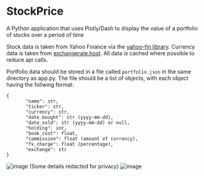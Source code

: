 # StockPrice

A Python application that uses Plotly/Dash to display the value of a portfolio of stocks over a period of time

Stock data is taken from Yahoo Finance via the [yahoo-fin library](https://pypi.org/project/yahoo-fin/). Currency data is taken from [exchangerate.host](https://exchangerate.host/#/). All data is cached where possible to reduce api calls.

Portfolio data should be stored in a file called `portfolio.json` in the same directory as app.py. The file should be a list of objects, with each object having the follwing format:

 ```
 {
        "name": str,
        "ticker": str,
        "currency": str,
        "date_bought": str (yyyy-mm-dd),
        "date_sold": str (yyyy-mm-dd) or null,
        "holding": int,
        "book_cost": float,
        "commission": float (amount of currency),
        "fx_charge": float (percentage),
        "exchange": str
 }
 ```
 
 
 ![image](https://user-images.githubusercontent.com/22815544/148661457-a27711b9-82c2-4862-a495-7733c649c277.png)
(Some details redacted for privacy)
![image](https://user-images.githubusercontent.com/22815544/147879866-d4ea19ee-3a33-4d38-989b-4cb08cc768f3.png)
